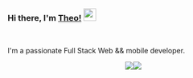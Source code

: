 ### Hi there, I'm [Theo!](https://github.com/Theogu) <img src="https://media.giphy.com/media/hvRJCLFzcasrR4ia7z/giphy.gif" width="25px">

<br />

I'm a passionate Full Stack Web && mobile developer.
 <div style="width:500px; display: flex; justify-content:center;"> 
<a href="https://github.com/theogu">
    <img src="https://github-readme-stats.vercel.app/api/top-langs/?username=theogu&theme=tokyonight&hide_langs_below=1" />
</a>
<a href="https://github.com/theogu">
<img src="https://github-readme-stats.vercel.app/api?username=theogu&show_icons=true&theme=tokyonight&line_height=20"/>
</a>
  </div>



